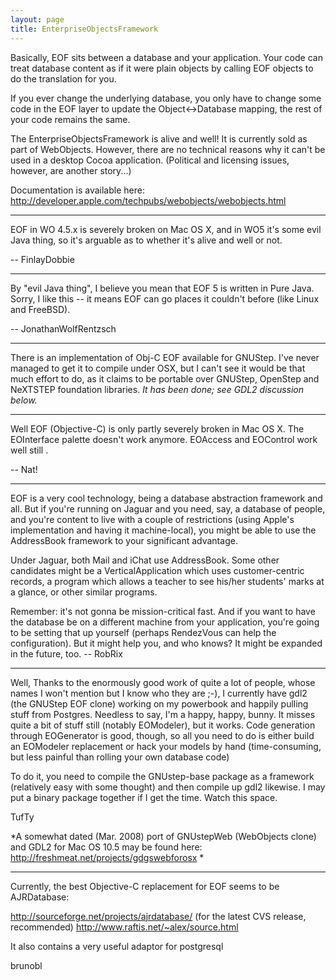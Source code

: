 ```yaml
---
layout: page
title: EnterpriseObjectsFramework
---
```




Basically, EOF sits between a database and your application. Your code can treat database content as if it were plain objects by calling EOF objects to do the translation for you.

If you ever change the underlying database, you only have to change some code in the EOF layer to update the Object<->Database mapping, the rest of your code remains the same.

The EnterpriseObjectsFramework is alive and well! It is currently sold as part of WebObjects. However, there are no technical reasons why it can't be used in a desktop Cocoa application. (Political and licensing issues, however, are another story...)

Documentation is available here:
http://developer.apple.com/techpubs/webobjects/webobjects.html

----

EOF in WO 4.5.x is severely broken on Mac OS X, and in WO5 it's some evil Java thing, so it's arguable as to whether it's alive and well or not.

-- FinlayDobbie

----

By "evil Java thing", I believe you mean that EOF 5 is written in Pure Java. Sorry, I like this -- it means EOF can go places it couldn't before (like Linux and FreeBSD).

-- JonathanWolfRentzsch 

----

There is an implementation of Obj-C EOF available for GNUStep.  I've never managed to get it to compile under OSX, but I can't see it would be that much effort to do, as it claims to be portable over GNUStep, OpenStep and NeXTSTEP foundation libraries. *It has been done; see GDL2 discussion below.*

----

Well EOF (Objective-C) is only partly severely broken in Mac OS X. The EOInterface palette doesn't work anymore. EOAccess and EOControl work well still . 

-- Nat!

----

EOF is a very cool technology, being a database abstraction framework and all. But if you're running on Jaguar and you need, say, a database of people, and you're content to live with a couple of restrictions (using Apple's implementation and having it machine-local), you might be able to use the AddressBook framework to your significant advantage.

Under Jaguar, both Mail and iChat use AddressBook. Some other candidates might be a VerticalApplication which uses customer-centric records, a program which allows a teacher to see his/her students' marks at a glance, or other similar programs.

Remember: it's not gonna be mission-critical fast. And if you want to have the database be on a different machine from your application, you're going to be setting that up yourself (perhaps RendezVous can help the configuration). But it might help you, and who knows? It might be expanded in the future, too. -- RobRix

----

Well, Thanks to the enormously good work of quite a lot of people, whose names I won't mention but I know who they are ;-), I currently have gdl2 (the GNUStep EOF clone) working on my powerbook and happily pulling stuff from Postgres.  Needless to say, I'm a happy, happy, bunny.  It misses quite a bit of stuff still (notably EOModeler), but it works.  Code generation through EOGenerator  is good, though, so all you need to do is either build an EOModeler replacement or hack your models by hand (time-consuming, but less painful than rolling your own database code)

To do it, you need to compile the GNUstep-base package as a framework (relatively easy with some thought) and then compile up gdl2 likewise.  I may put a binary package together if I get the time.  Watch this space.

TufTy

*A somewhat dated (Mar. 2008) port of GNUstepWeb (WebObjects clone) and GDL2 for Mac OS 10.5 may be found here: http://freshmeat.net/projects/gdgswebforosx *

----

Currently, the best Objective-C replacement for EOF seems to be AJRDatabase:

http://sourceforge.net/projects/ajrdatabase/ (for the latest CVS release, recommended)
http://www.raftis.net/~alex/source.html

It also contains a very useful adaptor for postgresql

brunobl

